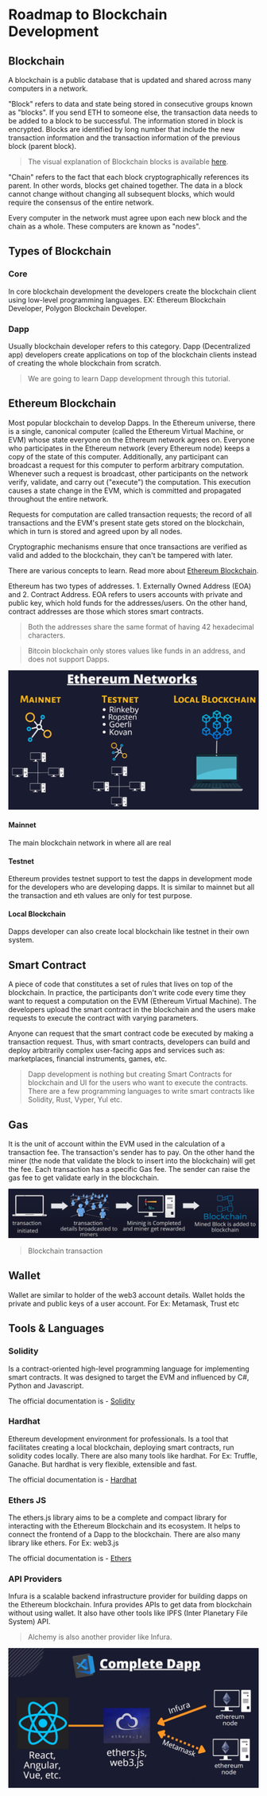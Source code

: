 # Roadmap to Blockchain Development

## Blockchain

A blockchain is a public database that is updated and shared across many computers in a network.

"Block" refers to data and state being stored in consecutive groups known as "blocks". If you send ETH to someone else, the transaction data needs to be added to a block to be successful. The information stored in block is encrypted. Blocks are identified by long number that include the new transaction information and the transaction information of the previous block (parent block).

> The visual explanation of Blockchain blocks is available [here](https://andersbrownworth.com/blockchain/blockchain).

"Chain" refers to the fact that each block cryptographically references its parent. In other words, blocks get chained together. The data in a block cannot change without changing all subsequent blocks, which would require the consensus of the entire network.

Every computer in the network must agree upon each new block and the chain as a whole. These computers are known as "nodes".

## Types of Blockchain

### Core

In core blockchain development the developers create the blockchain client using low-level programming languages. EX: Ethereum Blockchain Developer, Polygon Blockchain Developer.

### Dapp

Usually blockchain developer refers to this category. Dapp (Decentralized app) developers create applications on top of the blockchain clients instead of creating the whole blockchain from scratch.

> We are going to learn Dapp development through this tutorial.

## Ethereum Blockchain

Most popular blockchain to develop Dapps. In the Ethereum universe, there is a single, canonical computer (called the Ethereum Virtual Machine, or EVM) whose state everyone on the Ethereum network agrees on. Everyone who participates in the Ethereum network (every Ethereum node) keeps a copy of the state of this computer. Additionally, any participant can broadcast a request for this computer to perform arbitrary computation. Whenever such a request is broadcast, other participants on the network verify, validate, and carry out ("execute") the computation. This execution causes a state change in the EVM, which is committed and propagated throughout the entire network.

Requests for computation are called transaction requests; the record of all transactions and the EVM's present state gets stored on the blockchain, which in turn is stored and agreed upon by all nodes.

Cryptographic mechanisms ensure that once transactions are verified as valid and added to the blockchain, they can't be tampered with later.

There are various concepts to learn. Read more about [Ethereum Blockchain](https://ethereum.org/en/developers/docs/intro-to-ethereum/).

Ethereum has two types of addresses. 1. Externally Owned Address (EOA) and 2. Contract Address. EOA refers to users accounts with private and public key, which hold funds for the addresses/users. On the other hand, contract addresses are those which stores smart contracts.

> Both the addresses share the same format of having 42 hexadecimal characters.

> Bitcoin blockchain only stores values like funds in an address, and does not support Dapps.

![Ethereum Networks](./images/ethereum-networks.png)

#### Mainnet

The main blockchain network in where all are real

#### Testnet

Ethereum provides testnet support to test the dapps in development mode for the developers who are developing dapps. It is similar to mainnet but all the transaction and eth values are only for test purpose.

#### Local Blockchain

Dapps developer can also create local blockchain like testnet in their own system.

## Smart Contract

A piece of code that constitutes a set of rules that lives on top of the blockchain. In practice, the participants don't write code every time they want to request a computation on the EVM (Ethereum Virtual Machine). The developers upload the smart contract in the blockchain and the users make requests to execute the contract with varying parameters.

Anyone can request that the smart contract code be executed by making a transaction request. Thus, with smart contracts, developers can build and deploy arbitrarily complex user-facing apps and services such as: marketplaces, financial instruments, games, etc.

> Dapp development is nothing but creating Smart Contracts for blockchain and UI for the users who want to execute the contracts.
> There are a few programming languages to write smart contracts like Solidity, Rust, Vyper, Yul etc.

## Gas

It is the unit of account within the EVM used in the calculation of a transaction fee. The transaction's sender has to pay. On the other hand the miner (the node that validate the block to insert into the blockchain) will get the fee. Each transaction has a specific Gas fee. The sender can raise the gas fee to get validate early in the blockchain.

![Transaction](./images/transaction.png)

> Blockchain transaction

## Wallet

Wallet are similar to holder of the web3 account details. Wallet holds the private and public keys of a user account. For Ex: Metamask, Trust etc

## Tools & Languages

### Solidity

Is a contract-oriented high-level programming language for implementing smart contracts. It was designed to target the EVM and influenced by C#, Python and Javascript.

The official documentation is - [Solidity](https://docs.soliditylang.org/en/v0.8.18/)

### Hardhat

Ethereum development environment for professionals. Is a tool that facilitates creating a local blockchain, deploying smart contracts, run solidity codes locally. There are also many tools like hardhat. For Ex: Truffle, Ganache. But hardhat is very flexible, extensible and fast.

The official documentation is - [Hardhat](https://hardhat.org/docs)

### Ethers JS

The ethers.js library aims to be a complete and compact library for interacting with the Ethereum Blockchain and its ecosystem. It helps to connect the frontend of a Dapp to the blockchain. There are also many library like ethers. For Ex: web3.js

The official documentation is - [Ethers](https://docs.ethers.org/v5/)

### API Providers

Infura is a scalable backend infrastructure provider for building dapps on the Ethereum blockchain. Infura provides APIs to get data from blockchain without using wallet. It also have other tools like IPFS (Inter Planetary File System) API.

> Alchemy is also another provider like Infura.

![Dapp](./images/dapp.png)
